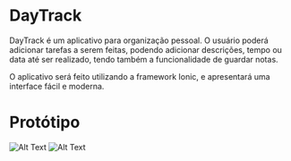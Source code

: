 # DayTrack

DayTrack é um aplicativo para organização pessoal. O usuário poderá adicionar tarefas a serem feitas, podendo adicionar descrições, tempo ou data até ser realizado, tendo também a funcionalidade de guardar notas.

O aplicativo será feito utilizando a framework Ionic, e apresentará uma interface fácil e moderna.

# Protótipo

![Alt Text](https://i.imgur.com/IwIlSOt.jpeg)
![Alt Text](https://i.imgur.com/nSUuJnG.jpeg)
